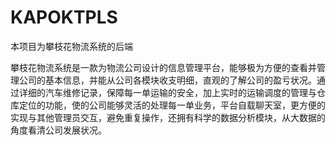 # KAPOKTPLS
本项目为攀枝花物流系统的后端

攀枝花物流系统是一款为物流公司设计的信息管理平台，能够极为方便的查看并管理公司的基本信息，并能从公司各模块收支明细，直观的了解公司的盈亏状况。通过详细的汽车维修记录，保障每一单运输的安全，加上实时的运输调度的管理与仓库定位的功能，使的公司能够灵活的处理每一单业务，平台自载聊天室，更方便的实现与其他管理员交互，避免重复操作，还拥有科学的数据分析模块，从大数据的角度看清公司发展状况。
